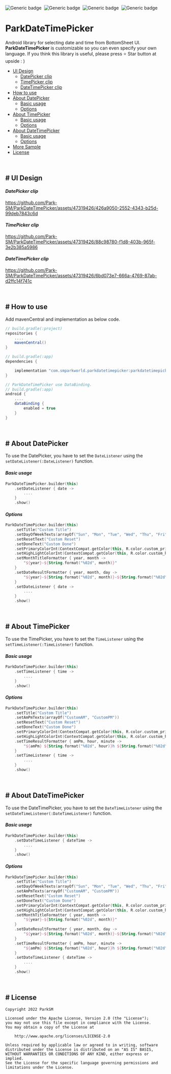 ![Generic badge](https://img.shields.io/badge/Platform-Android-green.svg)&nbsp;
![Generic badge](https://img.shields.io/badge/Repository-MavenCentral-blue.svg)&nbsp;
![Generic badge](https://img.shields.io/badge/Version-v1.1.0-red.svg)&nbsp;
![Generic badge](https://img.shields.io/badge/License-Apache2.0-3DB7CC.svg)&nbsp;

# ParkDateTimePicker
Android library for selecting date and time from BottomSheet UI. **ParkDateTimePicker** is customizable so you can even specify your own language. If you think this library is useful, please press ⭐️ Star button at upside : )
- [UI Design](https://github.com/Park-SM/ParkDateTimePicker#-ui-design)
    - [DatePicker clip](https://github.com/Park-SM/ParkDateTimePicker#datepicker-clip)
    - [TimePicker clip](https://github.com/Park-SM/ParkDateTimePicker#timepicker-clip)
    - [DateTimePicker clip](https://github.com/Park-SM/ParkDateTimePicker#datetimepicker-clip)
- [How to use](https://github.com/Park-SM/ParkDateTimePicker#-how-to-use)
- [About DatePicker](https://github.com/Park-SM/ParkDateTimePicker#-about-datepicker)
    - [Basic usage](https://github.com/Park-SM/ParkDateTimePicker#basic-usage)
    - [Options](https://github.com/Park-SM/ParkDateTimePicker#options)
- [About TimePicker](https://github.com/Park-SM/ParkDateTimePicker#-about-timepicker)
    - [Basic usage](https://github.com/Park-SM/ParkDateTimePicker#basic-usage-1)
    - [Options](https://github.com/Park-SM/ParkDateTimePicker#options-1)
- [About DateTimePicker](https://github.com/Park-SM/ParkDateTimePicker#-about-datetimepicker)
    - [Basic usage](https://github.com/Park-SM/ParkDateTimePicker#basic-usage-2)
    - [Options](https://github.com/Park-SM/ParkDateTimePicker#options-2)
- [More Sample](https://github.com/Park-SM/ParkDateTimePicker/blob/develop/app/src/main/java/com/smparkworld/sample/MainActivity.kt)
- [License](https://github.com/Park-SM/ParkDateTimePicker#-license)
<br>

## # UI Design
#### *DatePicker clip*
https://github.com/Park-SM/ParkDateTimePicker/assets/47319426/426a9050-2552-4343-b25d-99deb7843c6d

#### *TimePicker clip*
https://github.com/Park-SM/ParkDateTimePicker/assets/47319426/88c98780-f1d8-403b-965f-3e2b385a5986

#### *DateTimePicker clip*
https://github.com/Park-SM/ParkDateTimePicker/assets/47319426/6bd073e7-666a-4769-87ab-d2ffc14f741c

<br>


## # How to use
Add mavenCentral and implementation as below code.
```groovy
// build.gradle(:project)
repositories {
    ....
    mavenCentral()
}

// build.gradle(:app)
dependencies {

    implementation "com.smparkworld.parkdatetimepicker:parkdatetimepicker:1.1.0"
}

// ParkDateTimePicker use DataBinding.
// build.gradle(:app)
android {
    ....
    dataBinding {
        enabled = true
    }
}
```
<br>

## # About DatePicker
To use the DatePicker, you have to set the `DateListener` using the `setDateListener(:DateListener)` function.
#### *Basic usage*
```kotlin
ParkDateTimePicker.builder(this)
    .setDateListener { date ->
        ....
    }
    .show()
```

#### *Options*
```kotlin
ParkDateTimePicker.builder(this)
    .setTitle("Custom Title")
    .setDayOfWeekTexts(arrayOf("Sun", "Mon", "Tue", "Wed", "Thu", "Fri", "Sat"))
    .setResetText("Custom Reset")
    .setDoneText("Custom Done")
    .setPrimaryColorInt(ContextCompat.getColor(this, R.color.custom_primary))
    .setHighLightColorInt(ContextCompat.getColor(this, R.color.custom_high_light))
    .setMonthTitleFormatter { year, month ->
        "${year}-${String.format("%02d", month)}"
    }
    .setDateResultFormatter { year, month, day ->
        "${year}-${String.format("%02d", month)}-${String.format("%02d", day)}"
    }
    .setDateListener { date ->
        ....
    }
    .show()
```
<br>

## # About TimePicker
To use the TimePicker, you have to set the `TimeListener` using the `setTimeListener(:TimeListener)` function.
#### *Basic usage*
```kotlin
ParkDateTimePicker.builder(this)
    .setTimeListener { time ->
        ....
    }
    .show()

```

#### *Options*
```kotlin
ParkDateTimePicker.builder(this)
    .setTitle("Custom Title")
    .setAmPmTexts(arrayOf("CustomAM", "CustomPM"))
    .setResetText("Custom Reset")
    .setDoneText("Custom Done")
    .setPrimaryColorInt(ContextCompat.getColor(this, R.color.custom_primary))
    .setHighLightColorInt(ContextCompat.getColor(this, R.color.custom_high_light))
    .setTimeResultFormatter { amPm, hour, minute ->
        "${amPm} ${String.format("%02d", hour)}h ${String.format("%02d", minute)}m"
    }
    .setTimeListener { time ->
        ....
    }
    .show()
```
<br>

## # About DateTimePicker
To use the DateTimePicker, you have to set the `DateTimeListener` using the `setDateTimeListener(:DateTimeListener)` function.
#### *Basic usage*
```kotlin
ParkDateTimePicker.builder(this)
    .setDateTimeListener { dateTime ->
        ....
    }
    .show()
```

#### *Options*
```kotlin
ParkDateTimePicker.builder(this)
    .setTitle("Custom Title")
    .setDayOfWeekTexts(arrayOf("Sun", "Mon", "Tue", "Wed", "Thu", "Fri", "Sat"))
    .setAmPmTexts(arrayOf("CustomAM", "CustomPM"))
    .setResetText("Custom Reset")
    .setDoneText("Custom Done")
    .setPrimaryColorInt(ContextCompat.getColor(this, R.color.custom_primary))
    .setHighLightColorInt(ContextCompat.getColor(this, R.color.custom_high_light))
    .setMonthTitleFormatter { year, month ->
        "${year}-${String.format("%02d", month)}"
    }
    .setDateResultFormatter { year, month, day ->
        "${year}-${String.format("%02d", month)}-${String.format("%02d", day)}"
    }
    .setTimeResultFormatter { amPm, hour, minute ->
        "${amPm} ${String.format("%02d", hour)}h ${String.format("%02d", minute)}m"
    }
    .setDateTimeListener { dateTime ->
        ....
    }
    .show()
```
<br>

## # License
```
Copyright 2022 ParkSM

Licensed under the Apache License, Version 2.0 (the "License");
you may not use this file except in compliance with the License.
You may obtain a copy of the License at

    http://www.apache.org/licenses/LICENSE-2.0

Unless required by applicable law or agreed to in writing, software
distributed under the License is distributed on an "AS IS" BASIS,
WITHOUT WARRANTIES OR CONDITIONS OF ANY KIND, either express or implied.
See the License for the specific language governing permissions and
limitations under the License.
```
